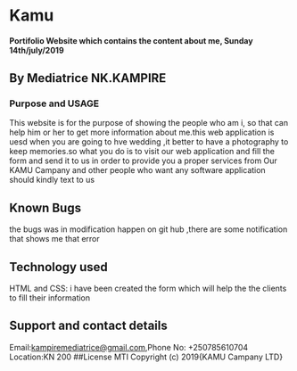 # Kamu
#### Portifolio Website which contains the content about me, Sunday 14th/july/2019
## By Mediatrice NK.KAMPIRE
### Purpose and USAGE
This website is for the purpose of showing the people who am i, so that can help him or her to get more information about me.this web application is uesd when you are going to hve wedding ,it better to have a photography to keep memories.so what you do is to visit our web application and fill the form and send it to us in order to provide you a proper services from Our KAMU Campany and other people who want any software application should kindly text to us
## Known Bugs
the bugs was in modification happen on git hub ,there are some notification that shows me that error
## Technology used
HTML and CSS: i have been created the form which will help the the clients to fill their information
## Support and contact details
Email:kampiremediatrice@gmail.com,Phone No: +250785610704 Location:KN 200
##License
MTI
Copyright (c) 2019{KAMU Campany LTD}
